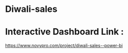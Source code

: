 # Diwali-sales

# Interactive Dashboard Link :
https://www.novypro.com/project/diwali-sales--power-bi
